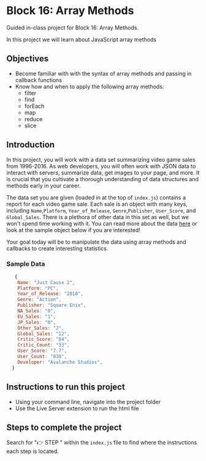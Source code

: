 # Block 16: Array Methods

Guided in-class project for Block 16: Array Methods.

In this project we will learn about JavaScript array methods

## Objectives

- Become familiar with with the syntax of array methods and passing in callback functions
- Know how and when to apply the following array methods:
  - filter
  - find
  - forEach
  - map
  - reduce
  - slice

## Introduction

In this project, you will work with a data set summarizing video game sales from 1996-2016. As web developers, you will often work with JSON data to interact with servers, summarize data, get images to your page, and more. It is crucial that you cultivate a thorough understanding of data structures and methods early in your career.

The data set you are given (loaded in at the top of `index.js`) contains a report for each video game sale. Each sale is an object with many keys, including `Name`,`Platform`, `Year_of_Release`, `Genre`,`Publisher`, `User_Score`, and `Global_Sales`. There is a plethora of other data in this set as well, but we won't spend time working with it. You can read more about the data [here](https://www.kaggle.com/datasets/sidtwr/videogames-sales-dataset) or look at the sample object below if you are interested!

Your goal today will be to manipulate the data using array methods and callbacks to create interesting statistics.

### Sample Data

```js
   {
    Name: "Just Cause 2",
    Platform: "PC",
    Year_of_Release: "2010",
    Genre: "Action",
    Publisher: "Square Enix",
    NA_Sales: "0",
    EU_Sales: "1",
    JP_Sales: "0",
    Other_Sales: "2",
    Global_Sales: "12",
    Critic_Score: "84",
    Critic_Count: "33",
    User_Score: "7.7",
    User_Count: "838",
    Developer: "Avalanche Studios",
  }
```

## Instructions to run this project

- Using your command line, navigate into the project folder
- Use the Live Server extension to run the html file

## Steps to complete the project

Search for "👉 STEP " within the `index.js` file to find where the instructions each step is located.
